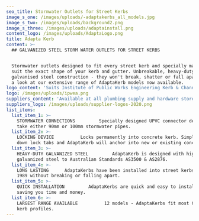 ```yaml
---
seo_title: Stormwater Outlets for Street Kerbs
image_s_one: /images/uploads/-adaptakerbs_all_models.jpg
image_s_two: /images/uploads/background2.png
image_s_three: /images/uploads/adaptainstall.png
content_logo: /images/uploads/AdaptaLogo.png
title: Adapta Kerb
content: >-
  ## GALVANIZED STEEL STORM WATER OUTLETS FOR STREET KERBS


  Stormwater outlets designed to fit every street kerb and specially made to
  suit the exact shape of your kerb and gutter. Unbreakable, heavy-duty
  galvanised steel construction - they won't break, shatter or fall apart! Take
  a look at our extensive range of AdaptaKerb models now available.
logo_content: 'Suits Institute of Public Works Engineering Kerb & Channel Profiles:'
logo: /images/uploads/ipwea.png
suppliers_content: 'Available at all plumbing supply and hardware stores:'
suppliers_logo: /images/uploads/supplier-logos-2020.png
list_items:
  list_item_1: >-
    STORMWATER CONNECTIONS         Specially designed UPVC connector designed to
    take either 90mm or 100mm stormwater pipes.
  list_item_2: >-
    LOCKING DEVICE          Locks permanently into concrete kerb. Simply fold
    down lock tabs and AdaptaKerb will anchor into new or existing concrete.
  list_item_3: >-
    HEAVY-DUTY GALVANIZED STEEL         AdaptaKerb is designed with high quality
    galvanized steel to Australian Standards AS3500 & AS2876.
  list_item_4: >-
    LONG LASTING      AdaptaKerbs have been installed into street kerbs since
    1989 without breaking or falling apart. 
  list_item_5: >-
    QUICK INSTALLATION         AdaptaKerbs are quick and easy to install -
    saving you time and money.
  list_item_6: >-
    LARGEST RANGE AVAILABLE          12 models - AdaptaKerbs fit most Council
    kerb profiles.
---
```


